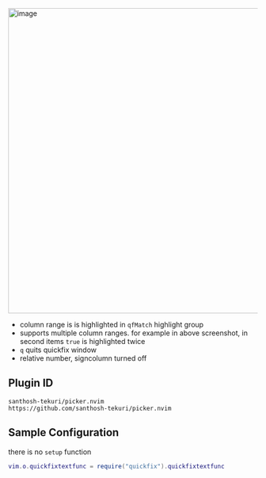 <img width="4112" height="616" alt="image" src="https://github.com/user-attachments/assets/8cba8e8c-7402-4934-9640-6e37bd4b775c" />

- column range is is highlighted in `qfMatch` highlight group
- supports multiple column ranges. for example in above screenshot, in second items `true` is highlighted twice
- `q` quits quickfix window
- relative number, signcolumn turned off

## Plugin ID

```text
santhosh-tekuri/picker.nvim
https://github.com/santhosh-tekuri/picker.nvim
```

## Sample Configuration

there is no `setup` function

```lua
vim.o.quickfixtextfunc = require("quickfix").quickfixtextfunc
```
